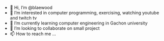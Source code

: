 - 👋 Hi, I’m @blaewood
- 👀 I’m interested in computer programming, exercising, watching youtube and twitch tv
- 🌱 I’m currently learning computer engineering in Gachon university
- 💞️ I’m looking to collaborate on small project
- 📫 How to reach me ...

<!---
blaewood/blaewood is a ✨ special ✨ repository because its `README.md` (this file) appears on your GitHub profile.
You can click the Preview link to take a look at your changes.
--->
